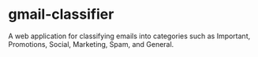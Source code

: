 # gmail-classifier
A web application for classifying emails into categories such as Important, Promotions, Social, Marketing, Spam, and General.
